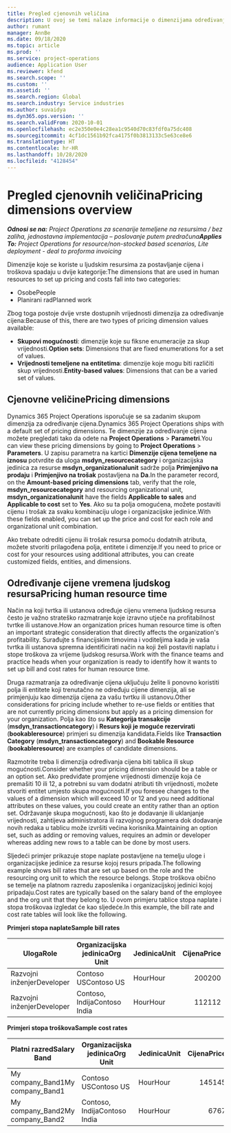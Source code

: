 ```yaml
---
title: Pregled cjenovnih veličina
description: U ovoj se temi nalaze informacije o dimenzijama određivanja cijena u aplikaciji Dynamics 365 Project Operations.
author: rumant
manager: AnnBe
ms.date: 09/18/2020
ms.topic: article
ms.prod: ''
ms.service: project-operations
audience: Application User
ms.reviewer: kfend
ms.search.scope: ''
ms.custom: ''
ms.assetid: ''
ms.search.region: Global
ms.search.industry: Service industries
ms.author: suvaidya
ms.dyn365.ops.version: ''
ms.search.validFrom: 2020-10-01
ms.openlocfilehash: ec2e350e0e4c28ea1c9540d70c83fdf0a75dc408
ms.sourcegitcommit: 4cf1dc1561b92fca4175f0b3813133c5e63ce8e6
ms.translationtype: HT
ms.contentlocale: hr-HR
ms.lasthandoff: 10/28/2020
ms.locfileid: "4128454"
---
```

# <a name="pricing-dimensions-overview"></a><span data-ttu-id="4201a-103">Pregled cjenovnih veličina</span><span class="sxs-lookup"><span data-stu-id="4201a-103">Pricing dimensions overview</span></span>

<span data-ttu-id="4201a-104">_**Odnosi se na:** Project Operations za scenarije temeljene na resursima / bez zaliha, jednostavna implementacija – poslovanje putem predračuna_</span><span class="sxs-lookup"><span data-stu-id="4201a-104">_**Applies To:** Project Operations for resource/non-stocked based scenarios, Lite deployment - deal to proforma invoicing_</span></span>

<span data-ttu-id="4201a-105">Dimenzije koje se koriste u ljudskim resursima za postavljanje cijena i troškova spadaju u dvije kategorije:</span><span class="sxs-lookup"><span data-stu-id="4201a-105">The dimensions that are used in human resources to set up pricing and costs fall into two categories:</span></span>

- <span data-ttu-id="4201a-106">Osobe</span><span class="sxs-lookup"><span data-stu-id="4201a-106">People</span></span>
- <span data-ttu-id="4201a-107">Planirani rad</span><span class="sxs-lookup"><span data-stu-id="4201a-107">Planned work</span></span>

<span data-ttu-id="4201a-108">Zbog toga postoje dvije vrste dostupnih vrijednosti dimenzija za određivanje cijena:</span><span class="sxs-lookup"><span data-stu-id="4201a-108">Because of this, there are two types of pricing dimension values available:</span></span>

- <span data-ttu-id="4201a-109">**Skupovi mogućnosti**: dimenzije koje su fiksne enumeracije za skup vrijednosti.</span><span class="sxs-lookup"><span data-stu-id="4201a-109">**Option sets**: Dimensions that are fixed enumerations for a set of values.</span></span>
- <span data-ttu-id="4201a-110">**Vrijednosti temeljene na entitetima**: dimenzije koje mogu biti različiti skup vrijednosti.</span><span class="sxs-lookup"><span data-stu-id="4201a-110">**Entity-based values**: Dimensions that can be a varied set of values.</span></span>

## <a name="pricing-dimensions"></a><span data-ttu-id="4201a-111">Cjenovne veličine</span><span class="sxs-lookup"><span data-stu-id="4201a-111">Pricing dimensions</span></span>

<span data-ttu-id="4201a-112">Dynamics 365 Project Operations isporučuje se sa zadanim skupom dimenzija za određivanje cijena.</span><span class="sxs-lookup"><span data-stu-id="4201a-112">Dynamics 365 Project Operations ships with a default set of pricing dimensions.</span></span> <span data-ttu-id="4201a-113">Te dimenzije za određivanje cijena možete pregledati tako da odete na **Project Operations** > **Parametri**.</span><span class="sxs-lookup"><span data-stu-id="4201a-113">You can view these pricing dimensions by going to **Project Operations** > **Parameters**.</span></span> <span data-ttu-id="4201a-114">U zapisu parametra na kartici **Dimenzije cijena temeljene na iznosu** potvrdite da uloga **msdyn_resourcecategory** i organizacijska jedinica za resurse **msdyn_organizationalunit** sadrže polja **Primjenjivo na prodaju** i **Primjenjivo na trošak** postavljena na **Da**.</span><span class="sxs-lookup"><span data-stu-id="4201a-114">In the parameter record, on the **Amount-based pricing dimensions** tab, verify that the role, **msdyn_resourcecategory** and resourcing organizational unit, **msdyn_organizationalunit** have the fields **Applicable to sales** and **Applicable to cost** set to **Yes**.</span></span> <span data-ttu-id="4201a-115">Ako su ta polja omogućena, možete postaviti cijenu i trošak za svaku kombinaciju uloge i organizacijske jedinice.</span><span class="sxs-lookup"><span data-stu-id="4201a-115">With these fields enabled, you can set up the price and cost for each role and organizational unit combination.</span></span>

<span data-ttu-id="4201a-116">Ako trebate odrediti cijenu ili trošak resursa pomoću dodatnih atributa, možete stvoriti prilagođena polja, entitete i dimenzije.</span><span class="sxs-lookup"><span data-stu-id="4201a-116">If you need to price or cost for your resources using additional attributes, you can create customized fields, entities, and dimensions.</span></span>

## <a name="pricing-human-resource-time"></a><span data-ttu-id="4201a-117">Određivanje cijene vremena ljudskog resursa</span><span class="sxs-lookup"><span data-stu-id="4201a-117">Pricing human resource time</span></span>
<span data-ttu-id="4201a-118">Način na koji tvrtka ili ustanova određuje cijenu vremena ljudskog resursa često je važno strateško razmatranje koje izravno utječe na profitabilnost tvrtke ili ustanove.</span><span class="sxs-lookup"><span data-stu-id="4201a-118">How an organization prices human resource time is often an important strategic consideration that directly affects the organization's profitability.</span></span> <span data-ttu-id="4201a-119">Surađujte s financijskim timovima i voditeljima kada je vaša tvrtka ili ustanova spremna identificirati način na koji želi postaviti naplatu i stope troškova za vrijeme ljudskog resursa.</span><span class="sxs-lookup"><span data-stu-id="4201a-119">Work with the finance teams and practice heads when your organization is ready to identify how it wants to set up bill and cost rates for human resource time.</span></span>

<span data-ttu-id="4201a-120">Druga razmatranja za određivanje cijena uključuju želite li ponovno koristiti polja ili entitete koji trenutačno ne određuju cijene dimenzija, ali se primjenjuju kao dimenzija cijena za vašu tvrtku ili ustanovu.</span><span class="sxs-lookup"><span data-stu-id="4201a-120">Other considerations for pricing include whether to re-use fields or entities that are not currently pricing dimensions but apply as a pricing dimension for your organization.</span></span> <span data-ttu-id="4201a-121">Polja kao što su **Kategorija transakcije** (**msdyn_transactioncategory**) i **Resurs koji je moguće rezervirati** (**bookableresource**) primjeri su dimenzija kandidata.</span><span class="sxs-lookup"><span data-stu-id="4201a-121">Fields like **Transaction Category** (**msdyn_transactioncategory**) and **Bookable Resource** (**bookableresource**) are examples of candidate dimensions.</span></span> 

<span data-ttu-id="4201a-122">Razmotrite treba li dimenzija određivanja cijena biti tablica ili skup mogućnosti.</span><span class="sxs-lookup"><span data-stu-id="4201a-122">Consider whether your pricing dimension should be a table or an option set.</span></span> <span data-ttu-id="4201a-123">Ako predviđate promjene vrijednosti dimenzije koja će premašiti 10 ili 12, a potrebni su vam dodatni atributi tih vrijednosti, možete stvoriti entitet umjesto skupa mogućnosti.</span><span class="sxs-lookup"><span data-stu-id="4201a-123">If you foresee changes to the values of a dimension which will exceed 10 or 12 and you need additional attributes on these values, you could create an entity rather than an option set.</span></span> <span data-ttu-id="4201a-124">Održavanje skupa mogućnosti, kao što je dodavanje ili uklanjanje vrijednosti, zahtijeva administratora ili razvojnog programera dok dodavanje novih redaka u tablicu može izvršiti većina korisnika.</span><span class="sxs-lookup"><span data-stu-id="4201a-124">Maintaining an option set, such as adding or removing values, requires an admin or developer whereas adding new rows to a table can be done by most users.</span></span>

<span data-ttu-id="4201a-125">Sljedeći primjer prikazuje stope naplate postavljene na temelju uloge i organizacijske jedinice za resurse kojoj resurs pripada.</span><span class="sxs-lookup"><span data-stu-id="4201a-125">The following example shows bill rates that are set up based on the role and the resourcing org unit to which the resource belongs.</span></span> <span data-ttu-id="4201a-126">Stope troškova obično se temelje na platnom razredu zaposlenika i organizacijskoj jedinici kojoj pripadaju.</span><span class="sxs-lookup"><span data-stu-id="4201a-126">Cost rates are typically based on the salary band of the employee and the org unit that they belong to.</span></span> <span data-ttu-id="4201a-127">U ovom primjeru tablice stopa naplate i stopa troškovaa izgledat će kao sljedeće.</span><span class="sxs-lookup"><span data-stu-id="4201a-127">In this example, the bill rate and cost rate tables will look like the following.</span></span>

<span data-ttu-id="4201a-128">**Primjeri stopa naplate**</span><span class="sxs-lookup"><span data-stu-id="4201a-128">**Sample bill rates**</span></span>

| <span data-ttu-id="4201a-129">Uloga</span><span class="sxs-lookup"><span data-stu-id="4201a-129">Role</span></span>        | <span data-ttu-id="4201a-130">Organizacijska jedinica</span><span class="sxs-lookup"><span data-stu-id="4201a-130">Org Unit</span></span>    |<span data-ttu-id="4201a-131">Jedinica</span><span class="sxs-lookup"><span data-stu-id="4201a-131">Unit</span></span>      |<span data-ttu-id="4201a-132">Cijena</span><span class="sxs-lookup"><span data-stu-id="4201a-132">Price</span></span>      |<span data-ttu-id="4201a-133">Valuta</span><span class="sxs-lookup"><span data-stu-id="4201a-133">Currency</span></span>  |
| ------------|-------------|----------|----------:|----------|
| <span data-ttu-id="4201a-134">Razvojni inženjer</span><span class="sxs-lookup"><span data-stu-id="4201a-134">Developer</span></span>   | <span data-ttu-id="4201a-135">Contoso US</span><span class="sxs-lookup"><span data-stu-id="4201a-135">Contoso US</span></span>  |<span data-ttu-id="4201a-136">Hour</span><span class="sxs-lookup"><span data-stu-id="4201a-136">Hour</span></span> | <span data-ttu-id="4201a-137">200</span><span class="sxs-lookup"><span data-stu-id="4201a-137">200</span></span>|<span data-ttu-id="4201a-138">USD</span><span class="sxs-lookup"><span data-stu-id="4201a-138">USD</span></span>     |
| <span data-ttu-id="4201a-139">Razvojni inženjer</span><span class="sxs-lookup"><span data-stu-id="4201a-139">Developer</span></span>   | <span data-ttu-id="4201a-140">Contoso, Indija</span><span class="sxs-lookup"><span data-stu-id="4201a-140">Contoso India</span></span> |<span data-ttu-id="4201a-141">Hour</span><span class="sxs-lookup"><span data-stu-id="4201a-141">Hour</span></span>|   <span data-ttu-id="4201a-142">112</span><span class="sxs-lookup"><span data-stu-id="4201a-142">112</span></span>|<span data-ttu-id="4201a-143">USD</span><span class="sxs-lookup"><span data-stu-id="4201a-143">USD</span></span>     |


<span data-ttu-id="4201a-144">**Primjeri stopa troškova**</span><span class="sxs-lookup"><span data-stu-id="4201a-144">**Sample cost rates**</span></span>

| <span data-ttu-id="4201a-145">Platni razred</span><span class="sxs-lookup"><span data-stu-id="4201a-145">Salary Band</span></span>     | <span data-ttu-id="4201a-146">Organizacijska jedinica</span><span class="sxs-lookup"><span data-stu-id="4201a-146">Org Unit</span></span>    |<span data-ttu-id="4201a-147">Jedinica</span><span class="sxs-lookup"><span data-stu-id="4201a-147">Unit</span></span>      |<span data-ttu-id="4201a-148">Cijena</span><span class="sxs-lookup"><span data-stu-id="4201a-148">Price</span></span>      |<span data-ttu-id="4201a-149">Valuta</span><span class="sxs-lookup"><span data-stu-id="4201a-149">Currency</span></span>  |
| ----------------|-------------|----------|----------:|----------|
| <span data-ttu-id="4201a-150">My company_Band1</span><span class="sxs-lookup"><span data-stu-id="4201a-150">My company_Band1</span></span> | <span data-ttu-id="4201a-151">Contoso US</span><span class="sxs-lookup"><span data-stu-id="4201a-151">Contoso US</span></span>  |<span data-ttu-id="4201a-152">Hour</span><span class="sxs-lookup"><span data-stu-id="4201a-152">Hour</span></span> | <span data-ttu-id="4201a-153">145</span><span class="sxs-lookup"><span data-stu-id="4201a-153">145</span></span>|<span data-ttu-id="4201a-154">USD</span><span class="sxs-lookup"><span data-stu-id="4201a-154">USD</span></span>     |
| <span data-ttu-id="4201a-155">My company_Band2</span><span class="sxs-lookup"><span data-stu-id="4201a-155">My company_Band2</span></span> | <span data-ttu-id="4201a-156">Contoso, Indija</span><span class="sxs-lookup"><span data-stu-id="4201a-156">Contoso India</span></span> |<span data-ttu-id="4201a-157">Hour</span><span class="sxs-lookup"><span data-stu-id="4201a-157">Hour</span></span>|   <span data-ttu-id="4201a-158">67</span><span class="sxs-lookup"><span data-stu-id="4201a-158">67</span></span>|<span data-ttu-id="4201a-159">USD</span><span class="sxs-lookup"><span data-stu-id="4201a-159">USD</span></span>     |
